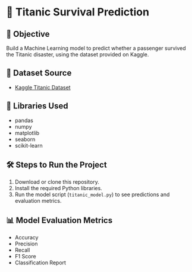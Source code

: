 # 🚢 Titanic Survival Prediction

## 🎯 Objective
Build a Machine Learning model to predict whether a passenger survived the Titanic disaster, using the dataset provided on Kaggle.

## 📂 Dataset Source
- [Kaggle Titanic Dataset](https://www.kaggle.com/competitions/titanic/data)

## 🧰 Libraries Used
- pandas
- numpy
- matplotlib
- seaborn
- scikit-learn

## 🛠️ Steps to Run the Project
1. Download or clone this repository.
2. Install the required Python libraries.
3. Run the model script (`titanic_model.py`) to see predictions and evaluation metrics.

## 📊 Model Evaluation Metrics
- Accuracy
- Precision
- Recall
- F1 Score
- Classification Report
